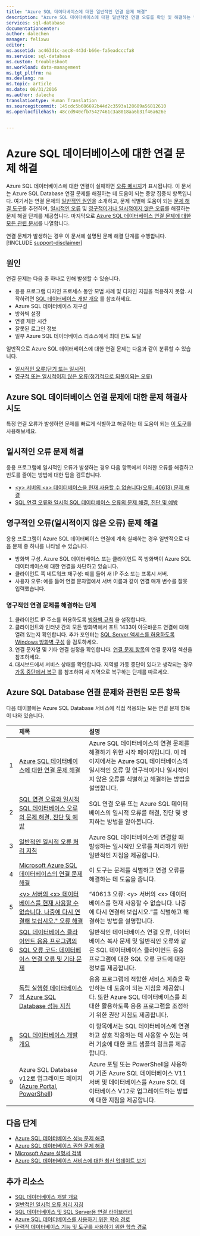 ```yaml
---
title: "Azure SQL 데이터베이스에 대한 일반적인 연결 문제 해결"
description: "Azure SQL 데이터베이스에 대한 일반적인 연결 오류를 확인 및 해결하는 단계"
services: sql-database
documentationcenter: 
author: dalechen
manager: felixwu
editor: 
ms.assetid: ac463d1c-aec8-443d-b66e-fa5eadcccfa8
ms.service: sql-database
ms.custom: troubleshoot
ms.workload: data-management
ms.tgt_pltfrm: na
ms.devlang: na
ms.topic: article
ms.date: 08/31/2016
ms.author: daleche
translationtype: Human Translation
ms.sourcegitcommit: 145cdc5b686692b44d2c3593a128689a56812610
ms.openlocfilehash: 48ccd940efb75427461c3a8018aa6b31f46a626e


---
```

# <a name="troubleshoot-connection-issues-to-azure-sql-database"></a>Azure SQL 데이터베이스에 대한 연결 문제 해결
Azure SQL 데이터베이스에 대한 연결이 실패하면 [오류 메시지](sql-database-develop-error-messages.md)가 표시됩니다. 이 문서는 Azure SQL Database 연결 문제를 해결하는 데 도움이 되는 중앙 집중식 항목입니다. 여기서는 연결 문제의 [일반적인 원인](#cause)을 소개하고, 문제 식별에 도움이 되는 [문제 해결 도구](#try-the-troubleshooter-for-azure-sql-database-connectivity-issues)를 추천하며, [일시적인 오류](#troubleshoot-transient-errors) 및 [영구적이거나 일시적이지 않은 오류](#troubleshoot-the-persistent-errors)를 해결하는 문제 해결 단계를 제공합니다. 마지막으로 [Azure SQL 데이터베이스 연결 문제에 대한 모든 관련 문서](#all-topics-for-azure-sql-database-connection-problems)를 나열합니다.

연결 문제가 발생하는 경우 이 문서에 설명된 문제 해결 단계를 수행합니다.
[!INCLUDE [support-disclaimer](../../includes/support-disclaimer.md)]

## <a name="cause"></a>원인
연결 문제는 다음 중 하나로 인해 발생할 수 있습니다.

* 응용 프로그램 디자인 프로세스 동안 모범 사례 및 디자인 지침을 적용하지 못함.  시작하려면 [SQL 데이터베이스 개발 개요](sql-database-develop-overview.md) 를 참조하세요.
* Azure SQL 데이터베이스 재구성
* 방화벽 설정
* 연결 제한 시간
* 잘못된 로그인 정보
* 일부 Azure SQL 데이터베이스 리소스에서 최대 한도 도달

일반적으로 Azure SQL 데이터베이스에 대한 연결 문제는 다음과 같이 분류할 수 있습니다.

* [일시적인 오류(단기 또는 일시적)](#troubleshoot-transient-errors)
* [영구적 또는 일시적이지 않은 오류(정기적으로 되풀이되는 오류)](#troubleshoot-the-persistent-errors)

## <a name="try-the-troubleshooter-for-azure-sql-database-connectivity-issues"></a>Azure SQL 데이터베이스 연결 문제에 대한 문제 해결사 시도
특정 연결 오류가 발생하면 문제를 빠르게 식별하고 해결하는 데 도움이 되는 [이 도구](https://support.microsoft.com/help/10085/troubleshooting-connectivity-issues-with-microsoft-azure-sql-database)를 사용해보세요.

## <a name="troubleshoot-transient-errors"></a>일시적인 오류 문제 해결
응용 프로그램에 일시적인 오류가 발생하는 경우 다음 항목에서 이러한 오류를 해결하고 빈도를 줄이는 방법에 대한 팁을 검토합니다.

* [&lt;y&gt; 서버의 &lt;x&gt; 데이터베이스을 현재 사용할 수 없습니다(오류: 40613) 문제 해결](sql-database-troubleshoot-connection.md)
* [SQL 연결 오류와 일시적 SQL 데이터베이스 오류의 문제 해결, 진단 및 예방](sql-database-connectivity-issues.md)

<a id="troubleshoot-the-persistent-errors" name="troubleshoot-the-persistent-errors"></a>

## <a name="troubleshoot-persistent-errors-non-transient-errors"></a>영구적인 오류(일시적이지 않은 오류) 문제 해결
응용 프로그램이 Azure SQL 데이터베이스 연결에 계속 실패하는 경우 일반적으로 다음 문제 중 하나를 나타낼 수 있습니다.

* 방화벽 구성. Azure SQL 데이터베이스 또는 클라이언트 쪽 방화벽이 Azure SQL 데이터베이스에 대한 연결을 차단하고 있습니다.
* 클라이언트 쪽 네트워크 재구성: 예를 들어 새 IP 주소 또는 프록시 서버.
* 사용자 오류: 예를 들어 연결 문자열에서 서버 이름과 같이 연결 매개 변수를 잘못 입력했습니다.

### <a name="steps-to-resolve-persistent-connectivity-issues"></a>영구적인 연결 문제를 해결하는 단계
1. 클라이언트 IP 주소를 허용하도록 [방화벽 규칙](sql-database-configure-firewall-settings.md) 을 설정합니다.
2. 클라이언트와 인터넷 간의 모든 방화벽에서 포트 1433이 아웃바운드 연결에 대해 열려 있는지 확인합니다. 추가 포인터는 [SQL Server 액세스를 허용하도록 Windows 방화벽 구성](https://msdn.microsoft.com/library/cc646023.aspx) 을 검토하세요.
3. 연결 문자열 및 기타 연결 설정을 확인합니다. [연결 문제 항목](sql-database-connectivity-issues.md#connections-to-azure-sql-database)의 연결 문자열 섹션을 참조하세요.
4. 대시보드에서 서비스 상태를 확인합니다. 지역별 가동 중단이 있다고 생각되는 경우 [가동 중단에서 복구](sql-database-disaster-recovery.md) 를 참조하여 새 지역으로 복구하는 단계를 따르세요.

## <a name="all-topics-for-azure-sql-database-connection-problems"></a>Azure SQL Database 연결 문제와 관련된 모든 항목
다음 테이블에는 Azure SQL Database 서비스에 직접 적용되는 모든 연결 문제 항목이 나와 있습니다.

| &nbsp; | 제목 | 설명 |
| ---:|:--- |:--- |
| 1 |[Azure SQL 데이터베이스에 대한 연결 문제 해결](sql-database-troubleshoot-common-connection-issues.md) |Azure SQL 데이터베이스의 연결 문제를 해결하기 위한 시작 페이지입니다. 이 페이지에서는 Azure SQL 데이터베이스의 일시적인 오류 및 영구적이거나 일시적이지 않은 오류를 식별하고 해결하는 방법을 설명합니다. |
| 2 |[SQL 연결 오류와 일시적 SQL 데이터베이스 오류의 문제 해결, 진단 및 예방](sql-database-connectivity-issues.md) |SQL 연결 오류 또는 Azure SQL 데이터베이스의 일시적 오류를 해결, 진단 및 방지하는 방법을 알아봅니다. |
| 3 |[일반적인 일시적 오류 처리 지침](../best-practices-retry-general.md) |Azure SQL 데이터베이스에 연결할 때 발생하는 일시적인 오류를 처리하기 위한 일반적인 지침을 제공합니다. |
| 4 |[Microsoft Azure SQL 데이터베이스의 연결 문제 해결](https://support.microsoft.com/help/10085/troubleshooting-connectivity-issues-with-microsoft-azure-sql-database) |이 도구는 문제를 식별하고 연결 오류를 해결하는 데 도움을 줍니다. |
| 5 |[&lt;y&gt; 서버의 &lt;x&gt; 데이터베이스를 현재 사용할 수 없습니다. 나중에 다시 연결해 보십시오." 오류 해결](sql-database-troubleshoot-connection.md) |“40613 오류: &lt;y&gt; 서버의 &lt;x&gt; 데이터베이스를 현재 사용할 수 없습니다. 나중에 다시 연결해 보십시오.”를 식별하고 해결하는 방법을 설명합니다. |
| 6 |[SQL 데이터베이스 클라이언트 응용 프로그램의 SQL 오류 코드: 데이터베이스 연결 오류 및 기타 문제](sql-database-develop-error-messages.md) |일반적인 데이터베이스 연결 오류, 데이터베이스 복사 문제 및 일반적인 오류와 같은 SQL 데이터베이스 클라이언트 응용 프로그램에 대한 SQL 오류 코드에 대한 정보를 제공합니다. |
| 7 |[독립 실행형 데이터베이스의 Azure SQL Database 성능 지침](sql-database-performance-guidance.md) |응용 프로그램에 적합한 서비스 계층을 확인하는 데 도움이 되는 지침을 제공합니다. 또한 Azure SQL 데이터베이스를 최대한 활용하도록 응용 프로그램을 조정하기 위한 권장 지침도 제공합니다. |
| 8 |[SQL 데이터베이스 개발 개요](sql-database-develop-overview.md) |이 항목에서는 SQL 데이터베이스에 연결하고 상호 작용하는 데 사용할 수 있는 여러 기술에 대한 코드 샘플의 링크를 제공합니다. |
| 9 |Azure SQL Database v12로 업그레이드 페이지([Azure Portal](sql-database-upgrade-server-portal.md), [PowerShell](sql-database-upgrade-server-powershell.md)) |Azure 포털 또는 PowerShell을 사용하여 기존 Azure SQL 데이터베이스 V11 서버 및 데이터베이스를 Azure SQL 데이터베이스 V12로 업그레이드하는 방법에 대한 지침을 제공합니다. |

## <a name="next-steps"></a>다음 단계
* [Azure SQL 데이터베이스 성능 문제 해결](sql-database-troubleshoot-performance.md)
* [Azure SQL 데이터베이스 권한 문제 해결](sql-database-troubleshoot-permissions.md)
* [Microsoft Azure 설명서 검색](http://azure.microsoft.com/search/documentation/)
* [Azure SQL 데이터베이스 서비스에 대한 최신 업데이트 보기](http://azure.microsoft.com/updates/?service=sql-database)

## <a name="additional-resources"></a>추가 리소스
* [SQL 데이터베이스 개발 개요](sql-database-develop-overview.md)
* [일반적인 일시적 오류 처리 지침](../best-practices-retry-general.md)
* [SQL 데이터베이스 및 SQL Server용 연결 라이브러리](sql-database-libraries.md)
* [Azure SQL 데이터베이스를 사용하기 위한 학습 경로](https://azure.microsoft.com/documentation/learning-paths/sql-database-training-learn-sql-database)
* [탄력적 데이터베이스 기능 및 도구를 사용하기 위한 학습 경로](https://azure.microsoft.com/documentation/learning-paths/sql-database-elastic-scale) 




<!--HONumber=Dec16_HO2-->


